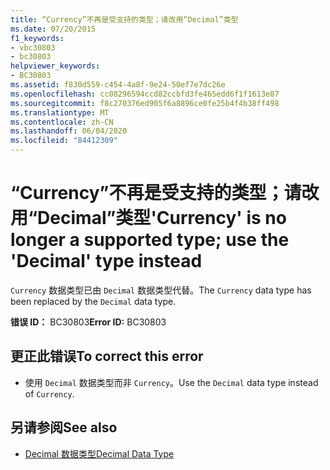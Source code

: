 ```yaml
---
title: “Currency”不再是受支持的类型；请改用“Decimal”类型
ms.date: 07/20/2015
f1_keywords:
- vbc30803
- bc30803
helpviewer_keywords:
- BC30803
ms.assetid: f830d559-c454-4a8f-9e24-50ef7e7dc26e
ms.openlocfilehash: cc08296594ccd82ccbfd3fe465edd6f1f1613e87
ms.sourcegitcommit: f8c270376ed905f6a8896ce0fe25b4f4b38ff498
ms.translationtype: MT
ms.contentlocale: zh-CN
ms.lasthandoff: 06/04/2020
ms.locfileid: "84412309"
---
```

# <a name="currency-is-no-longer-a-supported-type-use-the-decimal-type-instead"></a><span data-ttu-id="01b4c-102">“Currency”不再是受支持的类型；请改用“Decimal”类型</span><span class="sxs-lookup"><span data-stu-id="01b4c-102">'Currency' is no longer a supported type; use the 'Decimal' type instead</span></span>
<span data-ttu-id="01b4c-103">`Currency` 数据类型已由 `Decimal` 数据类型代替。</span><span class="sxs-lookup"><span data-stu-id="01b4c-103">The `Currency` data type has been replaced by the `Decimal` data type.</span></span>  
  
 <span data-ttu-id="01b4c-104">**错误 ID：** BC30803</span><span class="sxs-lookup"><span data-stu-id="01b4c-104">**Error ID:** BC30803</span></span>  
  
## <a name="to-correct-this-error"></a><span data-ttu-id="01b4c-105">更正此错误</span><span class="sxs-lookup"><span data-stu-id="01b4c-105">To correct this error</span></span>  
  
- <span data-ttu-id="01b4c-106">使用 `Decimal` 数据类型而非 `Currency`。</span><span class="sxs-lookup"><span data-stu-id="01b4c-106">Use the `Decimal` data type instead of `Currency`.</span></span>  
  
## <a name="see-also"></a><span data-ttu-id="01b4c-107">另请参阅</span><span class="sxs-lookup"><span data-stu-id="01b4c-107">See also</span></span>

- [<span data-ttu-id="01b4c-108">Decimal 数据类型</span><span class="sxs-lookup"><span data-stu-id="01b4c-108">Decimal Data Type</span></span>](../language-reference/data-types/decimal-data-type.md)
